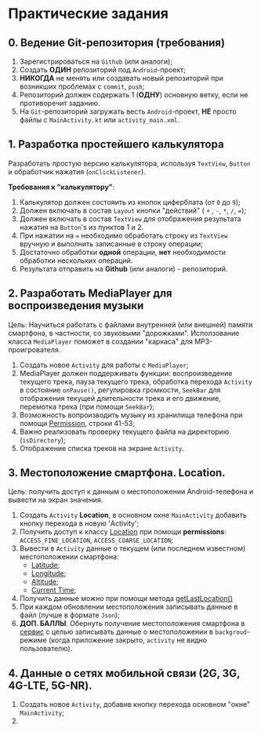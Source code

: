 # Практические задания

## 0. Ведение Git-репозитория (требования)

1. Зарегистрироваться на `Github` (или аналоги);
2. Создать **ОДИН** репозиторий под `Android`-проект;
3. **НИКОГДА** не менять или создавать новый репозиторий при возникших проблемах с `commit`, `push`;
4. Репозиторий должен содержать 1 (**ОДНУ**) основную ветку, если не противоречит заданию. 
5. На `Git`-репозиторий загружать весть `Android`-проект, **НЕ** просто файлы с `MainActivity.kt` или `activity_main.xml`.

## 1. Разработка простейшего калькулятора
Разработать простую версию калькулятора, используя `TextView`, `Button` и обработчик нажатия (`onClickListener`).

**Требования к "калькулятору"**:

1. Калькулятор должен состояить из кнопок циферблата (от `0` до `9`);
2. Должен включать в состав `Layout` кнопки "действий" ( `+` , `-`, `*`, `/`, `=`);
3. Должен включать в состав `TextView` для отображения результата нажатия на  `Button`'s из пунктов 1 и 2.
4. При нажатии на `=` необходимо обработать строку из `TextView` вручную и выполнить записанные в строку операции;
5. Достаточно обработки **одной** операции, **нет** необходимости обработки нескольких операций.
6. Результата отправить на **Github** (или аналоги) - репозиторий.

## 2. Разработать MediaPlayer для воспроизведения музыки

Цель: Научиться работать с файлами внутренней (или внешней) памяти смартфона, в частности, со звуковыми "дорожками". Исползование класса `MediaPlayer` поможет в создании "каркаса" для MP3-проигрователя. 

1. Создать новое `Activity` для работы с `MediaPlayer`;
2. MediaPlayer должен поддерживать функции: воспроизведение текущего трека, пауза текущего трека, обработка перехода `Activity` в состояние `onPause()`, регулировка громкости, `SeekBar` для отображения текущей длительности трека и его движение, перемотка трека (при помощи `SeekBar`);
3. Возможность вопроизводить музыку из хранилища телефона при помощи  [Permission](https://github.com/sibsutisTelecomDep/android_notes/blob/master/Examples/android_notes/app/src/main/java/com/example/android_notes/activities/MediaPlayerActivity.kt), строки 41-53;
4. Важно реализовать проверку текущего файла на директорию (`isDirectory`);
4. Отображение списка треков на экране `Activity`.

## 3. Местоположение смартфона. Location.
 Цель: получить доступ к данным о местоположении Android-телефона и вывести на экран значения.

 1. Создать `Activity` **Location**, в основном окне `MainActivity` добавить кнопку перехода в новую 'Activity';
 2. Получить доступ к классу [Location](https://developer.android.com/reference/android/location/Location) при помощи **permissions**: `ACCESS_FINE_LOCATION`, `ACCESS_COARSE_LOCATION`;
 3. Вывести в `Activity` данные о текущем (или последнем известном) местоположении смартфона:
    - [Latitude](https://developer.android.com/reference/android/location/Location#getLatitude());
    - [Longitude](https://developer.android.com/reference/android/location/Location#getLongitude());
    - [Altitude](https://developer.android.com/reference/android/location/Location#getAltitude());
    - [Current Time](https://developer.android.com/reference/android/location/Location#getTime());
4. Получить данные можно при помощи метода [getLastLocation()](https://developer.android.com/develop/sensors-and-location/location/retrieve-current)
5. При каждом обновлении местоположения записывать данные в файл (лучше в формате `Json`);
6. **ДОП. БАЛЛЫ**. Обернуть получение местоположения смартфона в [сервис](https://developer.android.com/develop/background-work/services) с целью записывать данные о местоположении в `backgroud`-режиме (когда приложение закрыто, `activity` не видно пользователю).

## 4. Данные о сетях мобильной связи (2G, 3G, 4G-LTE, 5G-NR).

1.  Создать новое `Activity`, добавив кнопку перехода основном "окне" `MainActivity`;
2. 
